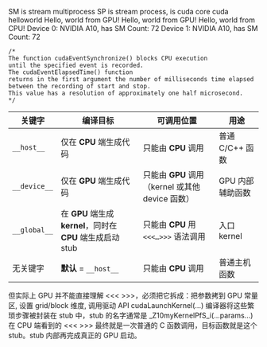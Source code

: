 SM is stream multiprocess
SP is stream process, is cuda core
cuda helloworld
Hello, world from GPU!
Hello, world from GPU!
Hello, world from CPU!
Device 0: NVIDIA A10, has SM Count: 72
Device 1: NVIDIA A10, has SM Count: 72

    /*
    The function cudaEventSynchronize() blocks CPU execution
    until the specified event is recorded.
    The cudaEventElapsedTime() function
    returns in the first argument the number of milliseconds time elapsed
    between the recording of start and stop.
    This value has a resolution of approximately one half microsecond.
    */

| 关键字       | 编译目标                                        | 可调用位置               | 用途        |
| ------------ | ----------------------------------------------- | -------------------------| ----------- |
| `__host__`   | 仅在 **CPU** 端生成代码                         | 只能由 **CPU** 调用      | 普通 C/C++ 函数 |
| `__device__` | 仅在 **GPU** 端生成代码                         | 只能由 **GPU** 调用（kernel 或其他 device 函数）  | GPU 内部辅助函数  |
| `__global__` | 在 **GPU** 端生成 **kernel**，同时在 **CPU** 端生成启动 stub | 只能由 **CPU** 用 `<<<…>>>` 语法调用 | 入口 kernel   |
| 无关键字     | **默认** = `__host__`                             | 只能由 **CPU** 调用                             | 普通主机函数      |

但实际上 GPU 并不能直接理解 <<< >>>，必须把它拆成：把参数拷到 GPU 常量区, 设置 grid/block 维度, 调用驱动 API cudaLaunchKernel(...)
编译器将这些繁琐步骤被封装在 stub 中，stub 的名字通常是
_Z10myKernelPfS_i(...params...)
在 CPU 端看到的 <<< >>> 最终就是一次普通的 C 函数调用，目标函数就是这个stub。stub 内部再完成真正的 GPU 启动。
